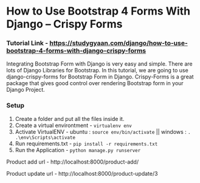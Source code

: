 # How to Use Bootstrap 4 Forms With Django – Crispy Forms

### Tutorial Link - https://studygyaan.com/django/how-to-use-bootstrap-4-forms-with-django-crispy-forms

Integrating Bootstrap Form with Django is very easy and simple. There are lots of Django Libraries for Bootstrap. In this tutorial, we are going to use django-crispy-forms for Bootstrap Form in Django. Crispy-Forms is a great package that gives good control over rendering Bootstrap form in your Django Project.

### Setup
1. Create a folder and put all the files inside it.
2. Create a virtual environtment - `virtualenv env`
3. Activate VirtualENV - ubuntu : `source env/bin/activate` || windows : `. .\env\Scripts\activate`
4. Run requirements.txt - `pip install -r requirements.txt`
5. Run the Application - `python manage.py runserver`

Product add url - http://localhost:8000/product-add/

Product update url - http://localhost:8000/product-update/3
